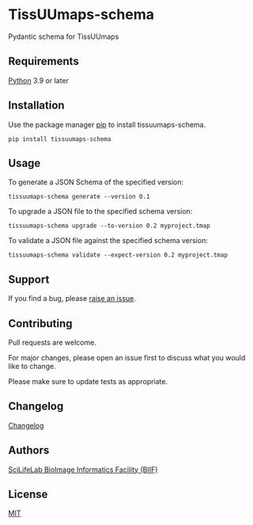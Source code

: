 # TissUUmaps-schema

Pydantic schema for TissUUmaps

## Requirements

[Python](https://www.python.org) 3.9 or later

## Installation

Use the package manager [pip](https://pip.pypa.io/en/stable/) to install tissuumaps-schema.

    pip install tissuumaps-schema

## Usage

To generate a JSON Schema of the specified version:

    tissuumaps-schema generate --version 0.1

To upgrade a JSON file to the specified schema version:

    tissuumaps-schema upgrade --to-version 0.2 myproject.tmap

To validate a JSON file against the specified schema version:

    tissuumaps-schema validate --expect-version 0.2 myproject.tmap

## Support

If you find a bug, please [raise an issue](https://github.com/TissUUmaps/TissUUmaps-schema/issues/new).

## Contributing

Pull requests are welcome.

For major changes, please open an issue first to discuss what you would like to change.

Please make sure to update tests as appropriate.

## Changelog

[Changelog](https://github.com/TissUUmaps/TissUUmaps-schema/blob/main/CHANGELOG.md)

## Authors

[SciLifeLab BioImage Informatics Facility (BIIF)](https://biifsweden.github.io)

## License

[MIT](https://github.com/TissUUmaps/TissUUmaps-schema/blob/main/LICENSE)

